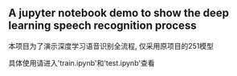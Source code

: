 ## A jupyter notebook demo to show the deep learning speech recognition process

本项目为了演示深度学习语音识别全流程, 仅采用原项目的251模型

具体使用请进入'train.ipynb'和'test.ipynb'查看
